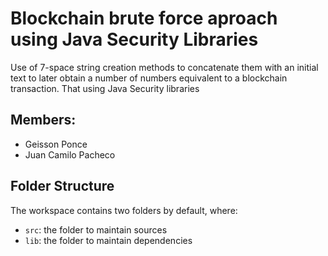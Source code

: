 # Blockchain brute force aproach using Java Security Libraries

Use of 7-space string creation methods to concatenate them with an initial text to later obtain a number of numbers equivalent to a blockchain transaction. That using Java Security libraries


## Members:

- Geisson Ponce
- Juan Camilo Pacheco

## Folder Structure

The workspace contains two folders by default, where:

- `src`: the folder to maintain sources
- `lib`: the folder to maintain dependencies


